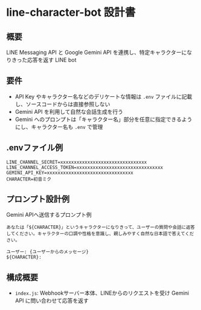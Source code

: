 
# line-character-bot 設計書


## 概要

LINE Messaging API と Google Gemini API を連携し、特定キャラクターになりきった応答を返す LINE bot


## 要件

- API Key やキャラクター名などのデリケートな情報は `.env` ファイルに記載し、ソースコードからは直接参照しない
- Gemini API を利用して自然な会話生成を行う
- Gemini へのプロンプトは「キャラクター名」部分を任意に指定できるようにし、キャラクター名も `.env` で管理


## .envファイル例

```
LINE_CHANNEL_SECRET=xxxxxxxxxxxxxxxxxxxxxxxxxxxxxxxx
LINE_CHANNEL_ACCESS_TOKEN=xxxxxxxxxxxxxxxxxxxxxxxxxxxxxxxx
GEMINI_API_KEY=xxxxxxxxxxxxxxxxxxxxxxxxxxxxxxxx
CHARACTER=初音ミク
```


## プロンプト設計例

Gemini APIへ送信するプロンプト例

```
あなたは「${CHARACTER}」というキャラクターになりきって、ユーザーの質問や会話に返答してください。キャラクターの口調や性格を意識し、親しみやすく自然な日本語で答えてください。

ユーザー: {ユーザーからのメッセージ}
${CHARACTER}:
```


## 構成概要

- `index.js`: Webhookサーバー本体、LINEからのリクエストを受け Gemini API に問い合わせて応答を返す

